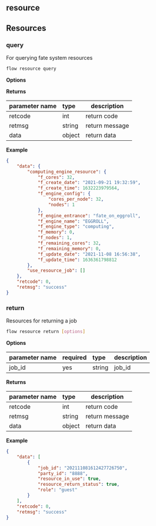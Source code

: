 ## resource
## Resources

### query

For querying fate system resources

```bash
flow resource query
```

**Options** 

**Returns**

| parameter name | type | description |
| :------ | :----- | -------- |
| retcode | int | return code |
| retmsg | string | return message |
| data | object | return data |

**Example**

```json
{
    "data": {
        "computing_engine_resource": {
            "f_cores": 32,
            "f_create_date": "2021-09-21 19:32:59",
            "f_create_time": 1632223979564,
            "f_engine_config": {
                "cores_per_node": 32,
                "nodes": 1
            },
            "f_engine_entrance": "fate_on_eggroll",
            "f_engine_name": "EGGROLL",
            "f_engine_type": "computing",
            "f_memory": 0,
            "f_nodes": 1,
            "f_remaining_cores": 32,
            "f_remaining_memory": 0,
            "f_update_date": "2021-11-08 16:56:38",
            "f_update_time": 1636361798812
        },
        "use_resource_job": []
    },
    "retcode": 0,
    "retmsg": "success"
}
```

### return

Resources for returning a job

```bash
flow resource return [options]
```

**Options** 

| parameter name | required | type | description |
| :----- | :--- | :----- | ------ |
| job_id | yes | string | job_id |

**Returns**

| parameter name | type | description |
| :------ | :----- | -------- |
| retcode | int | return code |
| retmsg | string | return message |
| data | object | return data |

**Example**

```json
{
    "data": [
        {
            "job_id": "202111081612427726750",
            "party_id": "8888",
            "resource_in_use": true,
            "resource_return_status": true,
            "role": "guest"
        }
    ],
    "retcode": 0,
    "retmsg": "success"
}
```

